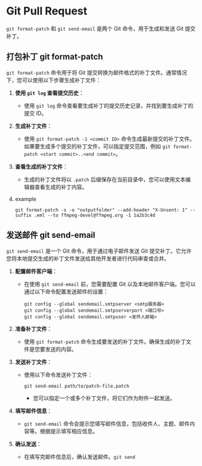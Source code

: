 # Git Pull Request

`git format-patch` 和 `git send-email` 是两个 Git 命令，用于生成和发送 Git 提交补丁。

## 打包补丁 git format-patch
`git format-patch` 命令用于将 Git 提交转换为邮件格式的补丁文件。通常情况下，您可以使用以下步骤生成补丁文件：

1. **使用 `git log` 查看提交历史**：

   - 使用 `git log` 命令查看要生成补丁的提交历史记录，并找到要生成补丁的提交 ID。

2. **生成补丁文件**：

   - 使用 `git format-patch -1 <commit ID>` 命令生成最新提交的补丁文件。如果要生成多个提交的补丁文件，可以指定提交范围，例如 `git format-patch <start commit>..<end commit>`。

3. **查看生成的补丁文件**：
   - 生成的补丁文件将以 `.patch` 后缀保存在当前目录中，您可以使用文本编辑器查看生成的补丁内容。

4. example

   ```shell
   git format-patch -s -o "outputfolder" --add-header "X-Unsent: 1" --suffix .eml --to ffmpeg-devel@ffmpeg.org -1 1a2b3c4d
   ```

   

## 发送邮件 git send-email
`git send-email` 是一个 Git 命令，用于通过电子邮件发送 Git 提交补丁。它允许您将本地提交生成的补丁文件发送给其他开发者进行代码审查或合并。

1. **配置邮件客户端**：
   
   - 在使用 `git send-email` 前，您需要配置 Git 以及本地邮件客户端。您可以通过以下命令配置发送邮件的设置：
     ```
     git config --global sendemail.smtpserver <smtp服务器>
     git config --global sendemail.smtpserverport <端口号>
     git config --global sendemail.smtpuser <发件人邮箱>
     ```
   
2. **准备补丁文件**：
   - 使用 `git format-patch` 命令生成要发送的补丁文件。确保生成的补丁文件是您要发送的内容。

3. **发送补丁文件**：
   - 使用以下命令发送补丁文件：
     ```
     git send-email path/to/patch-file.patch
     ```
     - 您可以指定一个或多个补丁文件，将它们作为附件一起发送。

4. **填写邮件信息**：
   - `git send-email` 命令会提示您填写邮件信息，包括收件人、主题、邮件内容等。根据提示填写相应信息。

5. **确认发送**：
   
   - 在填写完邮件信息后，确认发送邮件。`git send`